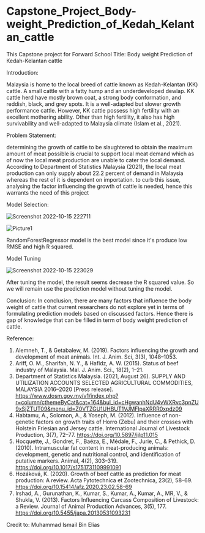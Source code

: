# Capstone_Project_Body-weight_Prediction_of_Kedah_Kelantan_cattle
This Capstone project for Forward School
Title: Body weight Prediction of Kedah-Kelantan cattle

Introduction:

Malaysia is home to the local breed of cattle known as Kedah-Kelantan (KK) cattle. A small cattle with a fatty hump and an underdeveloped dewlap. 
KK cattle herd have mostly brown coat, a strong body conformation, and reddish, black, and grey spots. It is a well-adapted but slower growth performance cattle. 
However, KK cattle possess high fertility with an excellent mothering ability. Other than high fertility, it also has high survivability and well-adapted to 
Malaysia climate (Islam et al., 2021).

Problem Statement:

determining the growth of cattle to be slaughtered to obtain the maximum amount of meat possible is crucial to support local meat demand which as of now the 
local meat production are unable to cater the local demand. According to Department of Statistics Malaysia (2021), the local meat production can only supply 
about 22.2 percent of demand in Malaysia whereas the rest of it is dependent on importation. to curb this issue, analysing the factor influencing the growth of 
cattle is needed, hence this warrants the need of this project

Model Selection:

![Screenshot 2022-10-15 222711](https://user-images.githubusercontent.com/110704325/195991756-d5cac8a4-eacc-4304-aa97-7d4a8fe4223d.png)


![Picture1](https://user-images.githubusercontent.com/110704325/195991825-25a79c53-b4d9-43ca-9865-00682b0e225d.png)

RandomForestRegressor model is the best model since it's produce low RMSE and high R squared.

Model Tuning

![Screenshot 2022-10-15 223029](https://user-images.githubusercontent.com/110704325/195991915-c833bd0b-a093-41a7-b500-f26f790f27d1.png)

After tuning the model, the result seems decrease the R squared value. So we will remain use the prediction model without tuning the model.

Conclusion:
In conclusion, there are many factors that influence the body weight of cattle that current researchers do not explore yet in terms of formulating prediction 
models based on discussed factors. Hence there is gap of knowledge that can be filled in term of body weight prediction of cattle.

Reference:
1. Alemneh, T., & Getabalew, M. (2019). Factors influencing the growth and development of meat animals. Int. J. Anim. Sci, 3(3), 1048–1053.
2. Ariff, O. M., Sharifah, N. Y., & Hafidz, A. W. (2015). Status of beef industry of Malaysia. Mal. J. Anim. Sci., 18(2), 1–21.
3. Department of Statistics Malaysia. (2021, August 26). SUPPLY AND UTILIZATION ACCOUNTS SELECTED AGRICULTURAL COMMODITIES, MALAYSIA 2016–2020 [Press release]. https://www.dosm.gov.my/v1/index.php?r=column/cthemeByCat&cat=164&bul_id=cHgwanhNdU4vWXRvc3pnZU9xSjZTUT09&menu_id=Z0VTZGU1UHBUT1VJMFlpaXRRR0xpdz09
4. Habtamu, A., Solomon, A., & Yoseph, M. (2012). Influence of non-genetic factors on growth traits of Horro (Zebu) and their crosses with Holstein Friesian and Jersey cattle. International Journal of Livestock Production, 3(7), 72–77. https://doi.org/10.5897/ijlp11.015
5. Hocquette, J., Gondret, F., Baéza, E., Médale, F., Jurie, C., & Pethick, D. (2010). Intramuscular fat content in meat-producing animals: development, genetic and nutritional control, and identification of putative markers. Animal, 4(2), 303–319. https://doi.org/10.1017/s1751731109991091
6. Hozáková, K. (2020). Growth of beef cattle as prediction for meat production: A review. Acta Fytotechnica et Zootechnica, 23(2), 58–69. https://doi.org/10.15414/afz.2020.23.02.58-69
7. Irshad, A., Gurunathan, K., Kumar, S., Kumar, A., Kumar, A., MR, V., & Shukla, V. (2013). Factors Influencing Carcass Composition of Livestock: a Review. Journal of Animal Production Advances, 3(5), 177. https://doi.org/10.5455/japa.20130531093231

Credit to:
Muhammad Ismail Bin Elias



